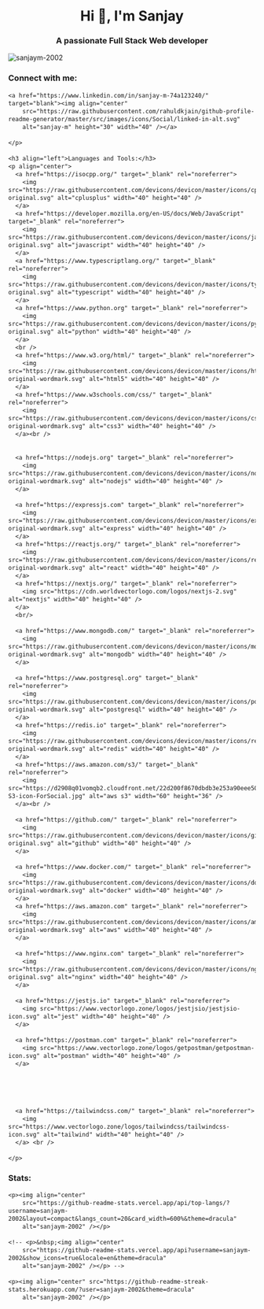 <!DOCTYPE html>
<html>

<head>
  <meta charset="utf-8">
  <meta name="viewport" content="width=device-width">
  <title></title>
  <link href="style.css" rel="stylesheet" type="text/css" />
</head>

<body>
  
  <h1 align="center">Hi 👋, I'm Sanjay</h1>
  <h3 align="center">A passionate Full Stack Web developer</h3>

  <p align="left"> <img
      src="https://komarev.com/ghpvc/?username=sanjaym-2002&label=Profile%20views&color=0e75b6&style=flat"
      alt="sanjaym-2002" /> </p>



  <h3 align="left">Connect with me:</h3>
  <p align="left">

    <a href="https://www.linkedin.com/in/sanjay-m-74a123240/" target="blank"><img align="center"
        src="https://raw.githubusercontent.com/rahuldkjain/github-profile-readme-generator/master/src/images/icons/Social/linked-in-alt.svg"
        alt="sanjay-m" height="30" width="40" /></a>

    </p>

    <h3 align="left">Languages and Tools:</h3>
    <p align="center">
      <a href="https://isocpp.org/" target="_blank" rel="noreferrer">
        <img src="https://raw.githubusercontent.com/devicons/devicon/master/icons/cplusplus/cplusplus-original.svg" alt="cplusplus" width="40" height="40" />
      </a> 
      <a href="https://developer.mozilla.org/en-US/docs/Web/JavaScript" target="_blank" rel="noreferrer">
        <img src="https://raw.githubusercontent.com/devicons/devicon/master/icons/javascript/javascript-original.svg" alt="javascript" width="40" height="40" />
      </a> 
      <a href="https://www.typescriptlang.org/" target="_blank" rel="noreferrer">
        <img src="https://raw.githubusercontent.com/devicons/devicon/master/icons/typescript/typescript-original.svg" alt="typescript" width="40" height="40" />
      </a>
      <a href="https://www.python.org" target="_blank" rel="noreferrer">
        <img src="https://raw.githubusercontent.com/devicons/devicon/master/icons/python/python-original.svg" alt="python" width="40" height="40" />
      </a>
      <br />
      <a href="https://www.w3.org/html/" target="_blank" rel="noreferrer">
        <img src="https://raw.githubusercontent.com/devicons/devicon/master/icons/html5/html5-original-wordmark.svg" alt="html5" width="40" height="40" />
      </a>
      <a href="https://www.w3schools.com/css/" target="_blank" rel="noreferrer">
        <img src="https://raw.githubusercontent.com/devicons/devicon/master/icons/css3/css3-original-wordmark.svg" alt="css3" width="40" height="40" />
      </a><br />


      <a href="https://nodejs.org" target="_blank" rel="noreferrer">
        <img src="https://raw.githubusercontent.com/devicons/devicon/master/icons/nodejs/nodejs-original-wordmark.svg" alt="nodejs" width="40" height="40" />
      </a>

      <a href="https://expressjs.com" target="_blank" rel="noreferrer">
        <img src="https://raw.githubusercontent.com/devicons/devicon/master/icons/express/express-original-wordmark.svg" alt="express" width="40" height="40" />
      </a> 
      <a href="https://reactjs.org/" target="_blank" rel="noreferrer">
        <img src="https://raw.githubusercontent.com/devicons/devicon/master/icons/react/react-original-wordmark.svg" alt="react" width="40" height="40" />
      </a>
      <a href="https://nextjs.org/" target="_blank" rel="noreferrer">
        <img src="https://cdn.worldvectorlogo.com/logos/nextjs-2.svg" alt="nextjs" width="40" height="40" />
      </a>
      <br/>

      <a href="https://www.mongodb.com/" target="_blank" rel="noreferrer">
        <img src="https://raw.githubusercontent.com/devicons/devicon/master/icons/mongodb/mongodb-original-wordmark.svg" alt="mongodb" width="40" height="40" />
      </a>

      <a href="https://www.postgresql.org" target="_blank" rel="noreferrer">
        <img src="https://raw.githubusercontent.com/devicons/devicon/master/icons/postgresql/postgresql-original-wordmark.svg" alt="postgresql" width="40" height="40" />
      </a> 
      <a href="https://redis.io" target="_blank" rel="noreferrer">
        <img src="https://raw.githubusercontent.com/devicons/devicon/master/icons/redis/redis-original-wordmark.svg" alt="redis" width="40" height="40" />
      </a> 
      <a href="https://aws.amazon.com/s3/" target="_blank" rel="noreferrer">
        <img src="https://d2908q01vomqb2.cloudfront.net/22d200f8670dbdb3e253a90eee5098477c95c23d/2021/08/24/Amazon-S3-icon-ForSocial.jpg" alt="aws s3" width="60" height="36" />
      </a><br />

      <a href="https://github.com/" target="_blank" rel="noreferrer">
        <img src="https://raw.githubusercontent.com/devicons/devicon/master/icons/github/github-original.svg" alt="github" width="40" height="40" />
      </a>
    
      <a href="https://www.docker.com/" target="_blank" rel="noreferrer">
        <img src="https://raw.githubusercontent.com/devicons/devicon/master/icons/docker/docker-original-wordmark.svg" alt="docker" width="40" height="40" />
      </a> 
      <a href="https://aws.amazon.com" target="_blank" rel="noreferrer">
        <img src="https://raw.githubusercontent.com/devicons/devicon/master/icons/amazonwebservices/amazonwebservices-original-wordmark.svg" alt="aws" width="40" height="40" />
      </a>

      <a href="https://www.nginx.com" target="_blank" rel="noreferrer">
        <img src="https://raw.githubusercontent.com/devicons/devicon/master/icons/nginx/nginx-original.svg" alt="nginx" width="40" height="40" />
      </a>

      <a href="https://jestjs.io" target="_blank" rel="noreferrer">
        <img src="https://www.vectorlogo.zone/logos/jestjsio/jestjsio-icon.svg" alt="jest" width="40" height="40" />
      </a>

      <a href="https://postman.com" target="_blank" rel="noreferrer">
        <img src="https://www.vectorlogo.zone/logos/getpostman/getpostman-icon.svg" alt="postman" width="40" height="40" />
      </a>

      
      
      
      
      <a href="https://tailwindcss.com/" target="_blank" rel="noreferrer">
        <img src="https://www.vectorlogo.zone/logos/tailwindcss/tailwindcss-icon.svg" alt="tailwind" width="40" height="40" />
      </a> <br />
      
    </p>


  <h3 align="left">Stats:</h3>
  <div>

    <p><img align="center"
        src="https://github-readme-stats.vercel.app/api/top-langs/?username=sanjaym-2002&layout=compact&langs_count=20&card_width=600%&theme=dracula"
        alt="sanjaym-2002" /></p>

    <!-- <p>&nbsp;<img align="center"
        src="https://github-readme-stats.vercel.app/api?username=sanjaym-2002&show_icons=true&locale=en&theme=dracula"
        alt="sanjaym-2002" /></p> -->

    <p><img align="center" src="https://github-readme-streak-stats.herokuapp.com/?user=sanjaym-2002&theme=dracula"
        alt="sanjaym-2002" /></p>
  </div>

  <!--
  **SanjayM-2002/SanjayM-2002** is a ✨ _special_ ✨ repository because its `README.md` (this file) appears on your GitHub profile.

  Here are some ideas to get you started:

  - 🔭 I’m currently working on ...
  - 🌱 I’m currently learning ...
  - 👯 I’m looking to collaborate on ...
  - 🤔 I’m looking for help with ...
  - 💬 Ask me about ...
  - 📫 How to reach me: ...
  - 😄 Pronouns: ...
  - ⚡ Fun fact: ...
  -->

  <script src="script.js"></script>
</body>

</html>
